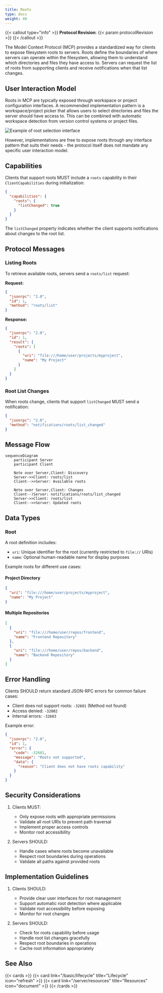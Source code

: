 ```yaml
---
title: Roots
type: docs
weight: 40
---
```


{{< callout type="info" >}}
**Protocol Revision**: {{< param protocolRevision >}}
{{< /callout >}}

The Model Context Protocol (MCP) provides a standardized way for clients to expose filesystem roots to servers. Roots define the boundaries of where servers can operate within the filesystem, allowing them to understand which directories and files they have access to. Servers can request the list of roots from supporting clients and receive notifications when that list changes.

## User Interaction Model

Roots in MCP are typically exposed through workspace or project configuration interfaces. A recommended implementation pattern is a workspace/project picker that allows users to select directories and files the server should have access to. This can be combined with automatic workspace detection from version control systems or project files.

![Example of root selection interface](root-picker.png)

However, implementations are free to expose roots through any interface pattern that suits their needs - the protocol itself does not mandate any specific user interaction model.

## Capabilities

Clients that support roots MUST include a `roots` capability in their `ClientCapabilities` during initialization:

```json
{
  "capabilities": {
    "roots": {
      "listChanged": true
    }
  }
}
```

The `listChanged` property indicates whether the client supports notifications about changes to the root list.

## Protocol Messages

### Listing Roots

To retrieve available roots, servers send a `roots/list` request:

**Request:**
```json
{
  "jsonrpc": "2.0",
  "id": 1,
  "method": "roots/list"
}
```

**Response:**
```json
{
  "jsonrpc": "2.0",
  "id": 1,
  "result": {
    "roots": [
      {
        "uri": "file:///home/user/projects/myproject",
        "name": "My Project"
      }
    ]
  }
}
```

### Root List Changes

When roots change, clients that support `listChanged` MUST send a notification:

```json
{
  "jsonrpc": "2.0",
  "method": "notifications/roots/list_changed"
}
```

## Message Flow

```mermaid
sequenceDiagram
    participant Server
    participant Client

    Note over Server,Client: Discovery
    Server->>Client: roots/list
    Client-->>Server: Available roots

    Note over Server,Client: Changes
    Client--)Server: notifications/roots/list_changed
    Server->>Client: roots/list
    Client-->>Server: Updated roots
```

## Data Types

### Root

A root definition includes:

- `uri`: Unique identifier for the root (currently restricted to `file://` URIs)
- `name`: Optional human-readable name for display purposes

Example roots for different use cases:

#### Project Directory
```json
{
  "uri": "file:///home/user/projects/myproject",
  "name": "My Project"
}
```

#### Multiple Repositories
```json
[
  {
    "uri": "file:///home/user/repos/frontend",
    "name": "Frontend Repository"
  },
  {
    "uri": "file:///home/user/repos/backend",
    "name": "Backend Repository"
  }
]
```

## Error Handling

Clients SHOULD return standard JSON-RPC errors for common failure cases:

- Client does not support roots: `-32601` (Method not found)
- Access denied: `-32002`
- Internal errors: `-32603`

Example error:
```json
{
  "jsonrpc": "2.0",
  "id": 1,
  "error": {
    "code": -32601,
    "message": "Roots not supported",
    "data": {
      "reason": "Client does not have roots capability"
    }
  }
}
```

## Security Considerations

1. Clients MUST:
   - Only expose roots with appropriate permissions
   - Validate all root URIs to prevent path traversal
   - Implement proper access controls
   - Monitor root accessibility

2. Servers SHOULD:
   - Handle cases where roots become unavailable
   - Respect root boundaries during operations
   - Validate all paths against provided roots

## Implementation Guidelines

1. Clients SHOULD:
   - Provide clear user interfaces for root management
   - Support automatic root detection where applicable
   - Validate root accessibility before exposing
   - Monitor for root changes

2. Servers SHOULD:
   - Check for roots capability before usage
   - Handle root list changes gracefully
   - Respect root boundaries in operations
   - Cache root information appropriately

## See Also

{{< cards >}}
{{< card link="/basic/lifecycle" title="Lifecycle" icon="refresh" >}}
{{< card link="/server/resources" title="Resources" icon="document" >}}
{{< /cards >}}
